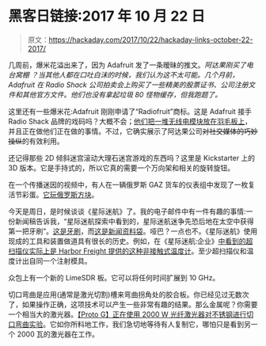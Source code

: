 # 黑客日链接:2017 年 10 月 22 日

> 原文：<https://hackaday.com/2017/10/22/hackaday-links-october-22-2017/>

几周前，爆米花溢出来了，因为 Adafruit 发了一条暧昧的推文。*阿达果刚买了电台窝棚* *？当其他人都在口吐白沫的时候，我们认为这不太可能。几个月前，Adafruit 在 Radio Shack 公司拍卖会上购买了一些精美的股票证书、公司注册文件和其他官方文件。他们也没有拿起垃圾 80 怪物缓存，但我跑题了。*

这里还有一些爆米花:Adafruit 刚刚申请了“Radiofruit”商标。这是 Adafruit 接手 Radio Shack 品牌的戏码吗？大概不会；[他们把一堆无线电模块放在羽毛板上](https://www.adafruit.com/?q=radiofuit)，并且正在做他们正在做的事情。不过，它确实展示了阿达果公司~~对社交媒体的巧妙操纵~~的有效利用。

还记得那些 2D 倾斜迷宫滚动大理石迷宫游戏的东西吗？这里是 Kickstarter 上的 3D 版本。它是手持式的，所以它真的需要一个万向架和相关的旋转旋钮。

在一个传播迷因的视频中，有人在一辆俄罗斯 GAZ 货车的仪表组中发现了一枚复活节彩蛋。[它玩俄罗斯方块](https://www.youtube.com/watch?v=YhLp8CvTQE4&feature=youtu.be)。

今天是周日，是时候谈谈《星际迷航》了。我的电子邮件中有一件有趣的事情:一份新闻稿告诉我，“星际迷航探索中看到的，星际迷航迷争先恐后地在太空中获得第一把牙刷”。[这是牙刷](https://www.foreo.com/issa-hybrid)，而[这是新闻资料袋](https://foreo.wetransfer.com/downloads/8e305a37fd12db675d1afc3ba5b1556820171018065720/b28887)。哑巴？一点也不。《星际迷航》使用现成的工具和装置做道具有很长的历史。例如，在《星际迷航:企业》[中看到的超扫描仪实际上是 Harbor Freight 提供的这种非接触式温度计](https://www.harborfreight.com/non-contact-infrared-thermometer-with-laser-targeting-61894.html)。至少超扫描仪和温度计出自同一个注射模具。

众包上有一个新的 LimeSDR 板。它可以将任何时间扩展到 10 GHz。

切口弯曲是应用(通常是激光切割)槽来弯曲拐角处的胶合板。你已经见过无数次了，如果操作正确，这项技术可以产生一些非常有趣的结果。那么金属呢？你需要一个相当大的激光器。[【Proto G】正在使用 2000 W 光纤激光器对不锈钢进行切口弯曲实验](https://www.youtube.com/watch?v=ceNk-pA1wtw)。它如你所料地工作，我们急切地等待有人复制它，哪怕只是看到另一个 2000 瓦的激光器在工作。